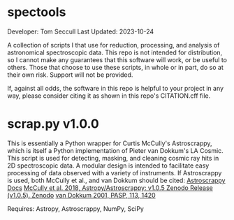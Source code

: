 # spectools

Developer:    Tom Seccull
Last Updated: 2023-10-24

A collection of scripts I that use for reduction, processing, and analysis of astronomical spectroscopic data.
This repo is not intended for distribution, so I cannot make any guarantees that this software will work,
or be useful to others. Those that choose to use these scripts, in whole or in part, do so at their own risk.
Support will not be provided.

If, against all odds, the software in this repo is helpful to your project in any way, please consider citing it
as shown in this repo's CITATION.cff file.


# scrap.py v1.0.0
This is essentially a Python wrapper for Curtis McCully's Astroscrappy, which is itself a Python implementation
of Pieter van Dokkum's LA Cosmic. This script is used for detecting, masking, and cleaning cosmic ray hits in
2D spectroscopic data. A modular design is intended to facilitate easy processing of data observed with a variety
of instruments. If Astroscrappy is used, both McCully et al., and van Dokkum should be cited:
[Astroscrappy Docs](https://astroscrappy.readthedocs.io/en/latest/index.html)
[McCully et al. 2018, Astropy/Astroscrappy: v1.0.5 Zenodo Release (v1.0.5). Zenodo](https://doi.org/10.5281/zenodo.1482019)
[van Dokkum 2001, PASP, 113, 1420](https://doi.org/10.1086/323894)

Requires: Astropy, Astroscrappy, NumPy, SciPy
